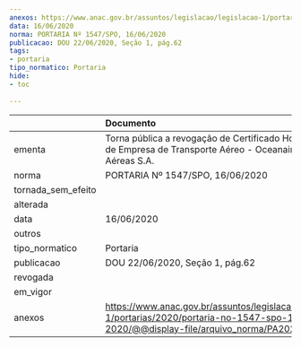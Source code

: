 ```yaml
---
anexos: https://www.anac.gov.br/assuntos/legislacao/legislacao-1/portarias/2020/portaria-no-1547-spo-16-06-2020/@@display-file/arquivo_norma/PA2020-1547.pdf
data: 16/06/2020
norma: PORTARIA Nº 1547/SPO, 16/06/2020
publicacao: DOU 22/06/2020, Seção 1, pág.62
tags:
- portaria
tipo_normatico: Portaria
hide: 
- toc 
 
---
```


|                    | Documento                                                                                                                                            |
|:-------------------|:-----------------------------------------------------------------------------------------------------------------------------------------------------|
| ementa             | Torna pública a revogação de Certificado Homologação de Empresa de Transporte Aéreo - Oceanair Linhas Aéreas S.A.                                    |
| norma              | PORTARIA Nº 1547/SPO, 16/06/2020                                                                                                                     |
| tornada_sem_efeito |                                                                                                                                                      |
| alterada           |                                                                                                                                                      |
| data               | 16/06/2020                                                                                                                                           |
| outros             |                                                                                                                                                      |
| tipo_normatico     | Portaria                                                                                                                                             |
| publicacao         | DOU 22/06/2020, Seção 1, pág.62                                                                                                                      |
| revogada           |                                                                                                                                                      |
| em_vigor           |                                                                                                                                                      |
| anexos             | https://www.anac.gov.br/assuntos/legislacao/legislacao-1/portarias/2020/portaria-no-1547-spo-16-06-2020/@@display-file/arquivo_norma/PA2020-1547.pdf |
